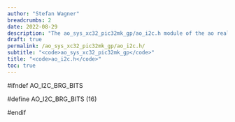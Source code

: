```yaml
---
author: "Stefan Wagner"
breadcrumbs: 2
date: 2022-08-29
description: "The ao_sys_xc32_pic32mk_gp/ao_i2c.h module of the ao real-time operating system."
draft: true
permalink: /ao_sys_xc32_pic32mk_gp/ao_i2c.h/ 
subtitle: "<code>ao_sys_xc32_pic32mk_gp</code>"
title: "<code>ao_i2c.h</code>"
toc: true
---
```


#ifndef AO_I2C_BRG_BITS

#define AO_I2C_BRG_BITS     (16)

#endif

